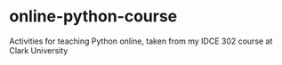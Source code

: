 # online-python-course
Activities for teaching Python online, taken from my IDCE 302 course at Clark University 
